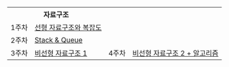 <table>
<tr><th colspan="2">자료구조</th></tr>
<tr><td rowspan="1">1주차</td><td><a href = "https://volcano-catfish-a3b.notion.site/65f5599f231d4cfb9f898a1acc79082f?pvs=4">선형 자료구조와 복잡도</a></td></tr>
<tr><td rowspan="1">2주차</td><td><a href = "https://volcano-catfish-a3b.notion.site/Stack-Queue-21975c11363f4be8a43a8063030086c3?pvs=4">Stack & Queue</a></td></tr>
<tr>
    <td rowspan="1">3주차</td><td><a href = "https://volcano-catfish-a3b.notion.site/27b2abfd80d64e059179f6cdcfa24c7e?pvs=4">비선형 자료구조 1</a></td>
    <td rowspan="1">4주차</td><td><a href = "https://volcano-catfish-a3b.notion.site/22e3e50f57914035aa459298fc65aba7?pvs=4">비선형 자료구조 2 + 알고리즘</a></td>
    </tr>
  
</table>
